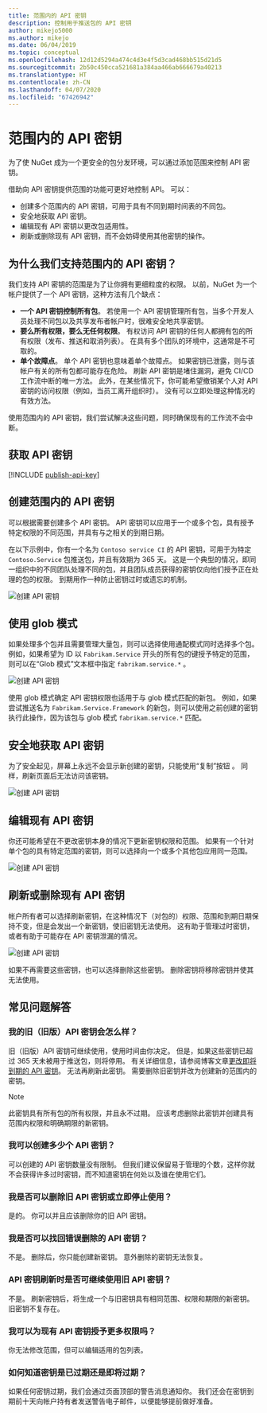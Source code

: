 ```yaml
---
title: 范围内的 API 密钥
description: 控制用于推送包的 API 密钥
author: mikejo5000
ms.author: mikejo
ms.date: 06/04/2019
ms.topic: conceptual
ms.openlocfilehash: 12d12d5294a474c4d3e4f5d3cad468bb515d21d5
ms.sourcegitcommit: 2b50c450cca521681a384aa466ab666679a40213
ms.translationtype: HT
ms.contentlocale: zh-CN
ms.lasthandoff: 04/07/2020
ms.locfileid: "67426942"
---
```

# <a name="scoped-api-keys"></a>范围内的 API 密钥

为了使 NuGet 成为一个更安全的包分发环境，可以通过添加范围来控制 API 密钥。

借助向 API 密钥提供范围的功能可更好地控制 API。 可以：

- 创建多个范围内的 API 密钥，可用于具有不同到期时间表的不同包。
- 安全地获取 API 密钥。
- 编辑现有 API 密钥以更改包适用性。
- 刷新或删除现有 API 密钥，而不会妨碍使用其他密钥的操作。

## <a name="why-do-we-support-scoped-api-keys"></a>为什么我们支持范围内的 API 密钥？

我们支持 API 密钥的范围是为了让你拥有更细粒度的权限。 以前，NuGet 为一个帐户提供了一个 API 密钥，这种方法有几个缺点：

- **一个 API 密钥控制所有包**。 若使用一个 API 密钥管理所有包，当多个开发人员处理不同包以及共享发布者帐户时，很难安全地共享密钥。
- **要么所有权限，要么无任何权限**。 有权访问 API 密钥的任何人都拥有包的所有权限（发布、推送和取消列表）。 在具有多个团队的环境中，这通常是不可取的。
- **单个故障点**。 单个 API 密钥也意味着单个故障点。 如果密钥已泄露，则与该帐户有关的所有包都可能存在危险。 刷新 API 密钥是堵住漏洞，避免 CI/CD 工作流中断的唯一方法。 此外，在某些情况下，你可能希望撤销某个人对 API 密钥的访问权限（例如，当员工离开组织时）。 没有可以立即处理这种情况的有效方法。

使用范围内的 API 密钥，我们尝试解决这些问题，同时确保现有的工作流不会中断。

## <a name="acquire-an-api-key"></a>获取 API 密钥

[!INCLUDE [publish-api-key](../quickstart/includes/publish-api-key.md)]

## <a name="create-scoped-api-keys"></a>创建范围内的 API 密钥

可以根据需要创建多个 API 密钥。 API 密钥可以应用于一个或多个包，具有授予特定权限的不同范围，并具有与之相关的到期日期。

在以下示例中，你有一个名为 `Contoso service CI` 的 API 密钥，可用于为特定 `Contoso.Service` 包推送包，并且有效期为 365 天。 这是一个典型的情况，即同一组织中的不同团队处理不同的包，并且团队成员获得的密钥仅向他们授予正在处理的包的权限。 到期用作一种防止密钥过时或遗忘的机制。

![创建 API 密钥](media/scoped-api-keys-create-new.png)

## <a name="use-glob-patterns"></a>使用 glob 模式

如果处理多个包并且需要管理大量包，则可以选择使用通配模式同时选择多个包。 例如，如果希望为 ID 以 `Fabrikam.Service` 开头的所有包的键授予特定的范围，则可以在“Glob 模式”文本框中指定 `fabrikam.service.*`  。

![创建 API 密钥](media/scoped-api-keys-glob-pattern.png)

使用 glob 模式确定 API 密钥权限也适用于与 glob 模式匹配的新包。 例如，如果尝试推送名为 `Fabrikam.Service.Framework` 的新包，则可以使用之前创建的密钥执行此操作，因为该包与 glob 模式 `fabrikam.service.*` 匹配。

## <a name="obtain-api-keys-securely"></a>安全地获取 API 密钥

为了安全起见，屏幕上永远不会显示新创建的密钥，只能使用“复制”按钮  。 同样，刷新页面后无法访问该密钥。

![创建 API 密钥](media/scoped-api-keys-obtain-keys.png)

## <a name="edit-existing-api-keys"></a>编辑现有 API 密钥

你还可能希望在不更改密钥本身的情况下更新密钥权限和范围。 如果有一个针对单个包的具有特定范围的密钥，则可以选择向一个或多个其他包应用同一范围。

![创建 API 密钥](media/scoped-api-keys-edit.png)

## <a name="refresh-or-delete-existing-api-keys"></a>刷新或删除现有 API 密钥

帐户所有者可以选择刷新密钥，在这种情况下（对包的）权限、范围和到期日期保持不变，但是会发出一个新密钥，使旧密钥无法使用。 这有助于管理过时密钥，或者有助于可能存在 API 密钥泄漏的情况。

![创建 API 密钥](media/scoped-api-keys-refresh.png)

如果不再需要这些密钥，也可以选择删除这些密钥。 删除密钥将移除密钥并使其无法使用。

## <a name="faqs"></a>常见问题解答

### <a name="what-happens-to-my-old-legacy-api-key"></a>我的旧（旧版）API 密钥会怎么样？

旧（旧版）API 密钥可继续使用，使用时间由你决定。 但是，如果这些密钥已超过 365 天未被用于推送包，则将停用。 有关详细信息，请参阅博客文章[更改即将到期的 API 密钥](https://blog.nuget.org/20160825/Changes-to-Expiring-API-Keys.html)。 无法再刷新此密钥。 需要删除旧密钥并改为创建新的范围内的密钥。

> [!NOTE]
> 此密钥具有所有包的所有权限，并且永不过期。 应该考虑删除此密钥并创建具有范围内权限和明确期限的新密钥。

### <a name="how-many-api-keys-can-i-create"></a>我可以创建多少个 API 密钥？

可以创建的 API 密钥数量没有限制。 但我们建议保留易于管理的个数，这样你就不会获得许多过时密钥，而不知道密钥在何处以及谁在使用它们。

### <a name="can-i-delete-my-legacy-api-key-or-discontinue-using-now"></a>我是否可以删除旧 API 密钥或立即停止使用？

是的。 你可以并且应该删除你的旧 API 密钥。

### <a name="can-i-get-back-my-api-key-that-i-deleted-by-mistake"></a>我是否可以找回错误删除的 API 密钥？

不是。 删除后，你只能创建新密钥。 意外删除的密钥无法恢复。

### <a name="does-the-old-api-key-continue-to-work-upon-api-key-refresh"></a>API 密钥刷新时是否可继续使用旧 API 密钥？

不是。 刷新密钥后，将生成一个与旧密钥具有相同范围、权限和期限的新密钥。 旧密钥不复存在。

### <a name="can-i-give-more-permissions-to-an-existing-api-key"></a>我可以为现有 API 密钥授予更多权限吗？

你无法修改范围，但可以编辑适用的包列表。

### <a name="how-do-i-know-if-any-of-my-keys-expired-or-are-getting-expired"></a>如何知道密钥是已过期还是即将过期？

如果任何密钥过期，我们会通过页面顶部的警告消息通知你。 我们还会在密钥到期前十天向帐户持有者发送警告电子邮件，以便能够提前做好准备。
